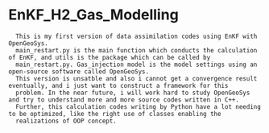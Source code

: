 # EnKF_H2_Gas_Modelling


      This is my first version of data assimilation codes using EnKF with OpenGeoSys.
      main_restart.py is the main function which conducts the calculation of EnKF, and utils is the package which can be called by 
      main_restart.py. Gas_injection model is the model settings using an open-source software called OpenGeoSys.
      This version is unsatble and also i cannot get a convergence result eventually, and i just want to construct a framework for this 
      problem. In the near future, i will work hard to study OpenGeoSys and try to understand more and more source codes written in C++.
      Further, this calculation codes writing by Python have a lot needing to be optimized, like the right use of classes enabling the  
      realizations of OOP concept. 
